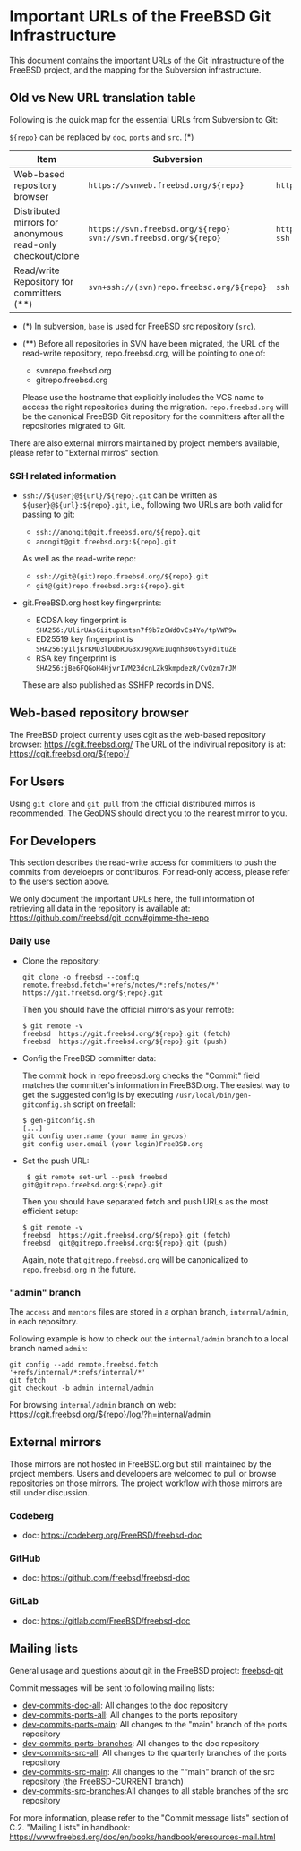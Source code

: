 # Important URLs of the FreeBSD Git Infrastructure

This document contains the important URLs of the Git infrastructure of the
FreeBSD project, and the mapping for the Subversion infrastructure.

## Old vs New URL translation table

Following is the quick map for the essential URLs from Subversion to Git:

`${repo}` can be replaced by `doc`, `ports` and `src`. (*)

| Item                                     | Subversion                             | Git                                 |
| ---------------------------------------- | ------------------------------- | ----------------------------------- |
| Web-based repository browser             | `https://svnweb.freebsd.org/${repo}`      | `https://cgit.freebsd.org/${repo}`            |
| Distributed mirrors for anonymous read-only checkout/clone | `https://svn.freebsd.org/${repo}` `svn://svn.freebsd.org/${repo}` | `https://git.freebsd.org/${repo}` `ssh://anongit@git.freebsd.org/${repo}.git` |
| Read/write Repository for committers (**) | `svn+ssh://(svn)repo.freebsd.org/${repo}` | `ssh://git@(git)repo.freebsd.org/${repo}.git` |

  - (*) In subversion, `base` is used for FreeBSD src repository (`src`).
  - (**) Before all repositories in SVN have been migrated, the URL of the
    read-write repository, repo.freebsd.org, will be pointing to one of:
      - svnrepo.freebsd.org
      - gitrepo.freebsd.org

    Please use the hostname that explicitly includes the VCS name to
    access the right repositories during the migration. `repo.freebsd.org`
    will be the canonical FreeBSD Git repository for the committers after
    all the repositories migrated to Git.

There are also external mirrors maintained by project members available, please refer to "External mirros" section.

### SSH related information

 - `ssh://${user}@${url}/${repo}.git` can be written as `${user}@${url}:${repo}.git`, i.e., following two URLs are both valid for passing to git:
     - `ssh://anongit@git.freebsd.org/${repo}.git`
     - `anongit@git.freebsd.org:${repo}.git`

   As well as the read-write repo:
     - `ssh://git@(git)repo.freebsd.org/${repo}.git`
     - `git@(git)repo.freebsd.org:${repo}.git`

- git.FreeBSD.org host key fingerprints:

  - ECDSA key fingerprint is `SHA256:/UlirUAsGiitupxmtsn7f9b7zCWd0vCs4Yo/tpVWP9w`
  - ED25519 key fingerprint is `SHA256:y1ljKrKMD3lDObRUG3xJ9gXwEIuqnh306tSyFd1tuZE`
  - RSA key fingerprint is `SHA256:jBe6FQGoH4HjvrIVM23dcnLZk9kmpdezR/CvQzm7rJM`

  These are also published as SSHFP records in DNS.


## Web-based repository browser

The FreeBSD project currently uses cgit as the web-based repository browser: https://cgit.freebsd.org/
The URL of the indivirual repository is at: https://cgit.freebsd.org/${repo}/

## For Users

Using `git clone` and `git pull` from the official distributed mirros is recommended. The GeoDNS should direct you to the nearest mirror to you.

## For Developers

This section describes the read-write access for committers to push the commits from develoeprs or contriburos.  For read-only access, please refer to the users section above.

We only document the important URLs here, the full information of retrieving all data in the repository is available at:
https://github.com/freebsd/git_conv#gimme-the-repo

### Daily use

* Clone the repository:
  ```
  git clone -o freebsd --config remote.freebsd.fetch='+refs/notes/*:refs/notes/*' https://git.freebsd.org/${repo}.git
  ```
  Then you should have the official mirrors as your remote:
  ```
  $ git remote -v
  freebsd  https://git.freebsd.org/${repo}.git (fetch)
  freebsd  https://git.freebsd.org/${repo}.git (push)
  ```

* Config the FreeBSD committer data:

  The commit hook in repo.freebsd.org checks the "Commit" field matches the
  committer's information in FreeBSD.org.  The easiest way to get the suggested
  config is by executing `/usr/local/bin/gen-gitconfig.sh` script on freefall:

  ```
  $ gen-gitconfig.sh
  [...]
  git config user.name (your name in gecos)
  git config user.email (your login)FreeBSD.org
  ````

* Set the push URL:
  ```
   $ git remote set-url --push freebsd git@gitrepo.freebsd.org:${repo}.git
  ```
  Then you should have separated fetch and push URLs as the most efficient setup:
  ```
  $ git remote -v
  freebsd  https://git.freebsd.org/${repo}.git (fetch)
  freebsd  git@gitrepo.freebsd.org:${repo}.git (push)
  ```
  Again, note that `gitrepo.freebsd.org` will be canonicalized to `repo.freebsd.org` in the future.

### "admin" branch

The `access` and `mentors` files are stored in a orphan branch, `internal/admin`, in each repository.

Following example is how to check out the `internal/admin` branch to a local branch named `admin`:

```
git config --add remote.freebsd.fetch '+refs/internal/*:refs/internal/*'
git fetch
git checkout -b admin internal/admin
```

For browsing `internal/admin` branch on web:
https://cgit.freebsd.org/${repo}/log/?h=internal/admin

## External mirrors

Those mirrors are not hosted in FreeBSD.org but still maintained by the project members.
Users and developers are welcomed to pull or browse repositories on those mirrors.
The project workflow with those mirrors are still under discussion.

### Codeberg
  - doc: https://codeberg.org/FreeBSD/freebsd-doc

### GitHub
  - doc: https://github.com/freebsd/freebsd-doc

### GitLab
  - doc: https://gitlab.com/FreeBSD/freebsd-doc

## Mailing lists

General usage and questions about git in the FreeBSD project: [freebsd-git](https://lists.freebsd.org/mailman/listinfo/freebsd-git)

Commit messages will be sent to following mailing lists:

- [dev-commits-doc-all](https://lists.freebsd.org/mailman/listinfo/dev-commits-doc-all): All changes to the doc repository
- [dev-commits-ports-all](https://lists.freebsd.org/mailman/listinfo/dev-commits-ports-all): All changes to the ports repository
- [dev-commits-ports-main](https://lists.freebsd.org/mailman/listinfo/dev-commits-ports-main): All changes to the "main" branch of the ports repository
- [dev-commits-ports-branches](https://lists.freebsd.org/mailman/listinfo/dev-commits-ports-branches): All changes to the doc repository
- [dev-commits-src-all](https://lists.freebsd.org/mailman/listinfo/dev-commits-src-all): All changes to the quarterly branches of the ports repository
- [dev-commits-src-main](https://lists.freebsd.org/mailman/listinfo/dev-commits-src-main): All changes to the "“main" branch of the src repository (the FreeBSD-CURRENT branch)
- [dev-commits-src-branches](https://lists.freebsd.org/mailman/listinfo/dev-commits-src-branches):All changes to all stable branches of the src repository

For more information, please refer to the "Commit message lists" section of C.2. "Mailing Lists" in handbook: https://www.freebsd.org/doc/en/books/handbook/eresources-mail.html
